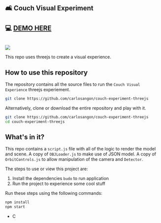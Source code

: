 ## 🛋 Couch Visual Experiment

## 💻 <a href="http://carlos.angon.me/experiments/6/" target="_blank">DEMO HERE</a>
<br/>
<img src="http://carlos.angon.me/experiments/6/img/canape_cover.jpg">

This repo uses threejs to create a visual experience. 

## How to use this repository

The repository contains all the source files to run the `Couch Visual Experience` threejs experiement.


```bash
git clone https://github.com/carlosangon/couch-experiment-threejs
```

Alternatively, clone or download the entire repository and play with it.

```bash
git clone https://github.com/carlosangon/couch-experiment-threejs
cd couch-experiment-threejs
```

## What's in it?

This repo contains a `script.js` file with all of the logic to render the model and scene. A copy of `OBJLoader.js` to make use of JSON model. A copy of `OrbitControls.js` to allow manipulation of the camera and `Detector`.

The steps to use or view this project are:

1. Install the dependencies `budo` to run application
2. Run the project to experience some cool stuff

Run these steps using the following commands:

```bash
npm install
npm start
```
- C
